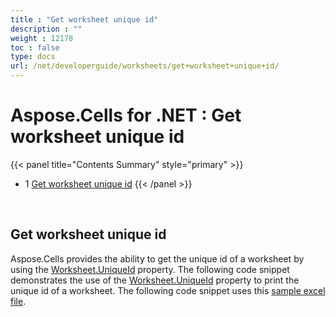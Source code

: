 ```yaml
---
title : "Get worksheet unique id" 
description : "" 
weight : 12178 
toc : false
type: docs
url: /net/developerguide/worksheets/get+worksheet+unique+id/
---
```


# Aspose.Cells for .NET : Get worksheet unique id


{{< panel title="Contents Summary" style="primary" >}}
*   1 [Get worksheet unique id](#get-worksheet-unique-id)
{{< /panel >}}
 

 

## Get worksheet unique id

Aspose.Cells provides the ability to get the unique id of a worksheet by using the [Worksheet.UniqueId](https://apireference.aspose.com/net/cells/aspose.cells/worksheet/properties/uniqueid) property. The following code snippet demonstrates the use of the [Worksheet.UniqueId](https://apireference.aspose.com/net/cells/aspose.cells/worksheet/properties/uniqueid) property to print the unique id of a worksheet. The following code snippet uses this [sample excel file](https://docs2.aspose.com/cells/net/attachments/105284024/105480213.xlsx).

